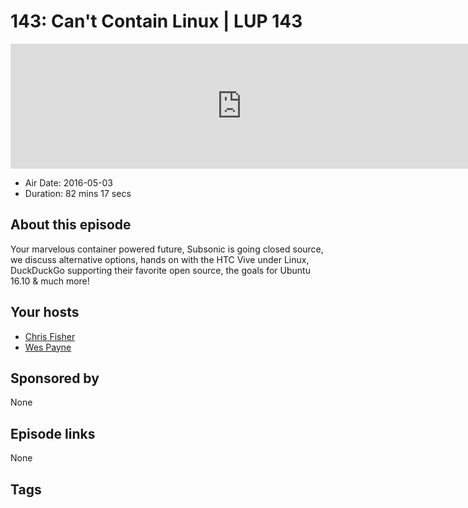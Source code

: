 # 143: Can't Contain Linux | LUP 143

<iframe src="https://player.fireside.fm/v2/RUkczH-V+EDTvZb9p?theme=dark" width="740" height="200" frameborder="0" scrolling="no"></iframe>

* Air Date: 2016-05-03
* Duration: 82 mins 17 secs

## About this episode

Your marvelous container powered future, Subsonic is going closed source, we discuss alternative options, hands on with the HTC Vive under Linux, DuckDuckGo supporting their favorite open source, the goals for Ubuntu 16.10 & much more!

## Your hosts
* [Chris Fisher](https://linuxunplugged.com/hosts/chrislas)
* [Wes Payne](https://linuxunplugged.com/hosts/wes)

## Sponsored by

None



## Episode links

None



## Tags

